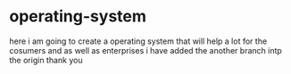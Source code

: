# operating-system
here i am going to create a operating system
that will help a lot for the cosumers and as well as enterprises
i have added the another branch intp the origin
thank you
